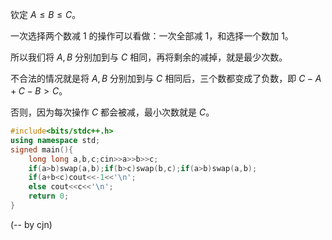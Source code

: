 钦定 $A\le B\le C$。

一次选择两个数减 $1$ 的操作可以看做：一次全部减 $1$，和选择一个数加 $1$。

所以我们将 $A,B$ 分别加到与 $C$ 相同，再将剩余的减掉，就是最少次数。

不合法的情况就是将 $A,B$ 分别加到与 $C$ 相同后，三个数都变成了负数，即 $C-A+C-B>C$。

否则，因为每次操作 $C$ 都会被减，最小次数就是 $C$。

```cpp
#include<bits/stdc++.h>
using namespace std;
signed main(){
	long long a,b,c;cin>>a>>b>>c;
	if(a>b)swap(a,b);if(b>c)swap(b,c);if(a>b)swap(a,b);
	if(a+b<c)cout<<-1<<'\n';
	else cout<<c<<'\n';
    return 0;
}
```

(-- by cjn)
